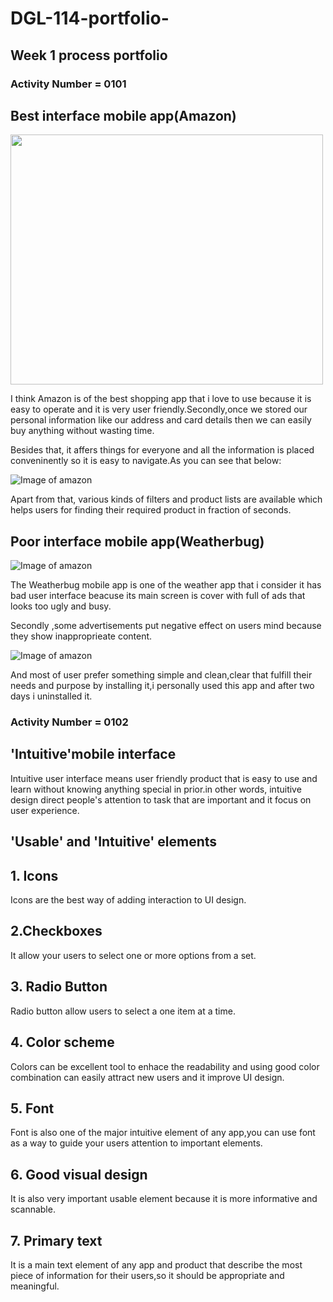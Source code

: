 # DGL-114-portfolio-
## Week 1 process portfolio
### Activity Number = 0101 
## Best interface mobile app(Amazon)

<Img src= "a1.jpg" width="500" height="400">

<p> I think Amazon is of the best shopping app that i love to use because it is easy to operate and it is very user friendly.Secondly,once we stored our personal information like our address and card details then we can easily buy anything without wasting time.</p>
  
Besides that, it affers things for everyone and all the information is placed conveninently so it is easy to navigate.As you can see that below: 

![Image of amazon](a2.jpg)

Apart from that, various kinds of filters and product lists are available which helps users for finding their required product in fraction of seconds.

<h2> Poor interface mobile app(Weatherbug)</h2>

![Image of amazon](b1.jpg)


The Weatherbug mobile app is one of the weather app that i consider it has bad user interface beacuse its main screen is cover with full of ads that looks too ugly and busy.


Secondly ,some advertisements put negative effect on users mind because they show inapproprieate content.

![Image of amazon](b2.jpg)


And most of user prefer something simple and clean,clear that fulfill their needs and purpose by installing it,i personally used this app and after two days i uninstalled it.

<h3>Activity Number = 0102</h3>

<h2>'Intuitive'mobile interface</h2>

<p> Intuitive user interface means user friendly product that is easy to use and learn without knowing anything special in prior.in other words, intuitive design direct people's attention to task that are important and it focus on user experience.</p>
<h2> 'Usable' and 'Intuitive' elements </h2>
<h2> 1. Icons </h2> 
Icons are the best way of adding interaction to UI design.
<h2> 2.Checkboxes</h2> 
It allow your users to select one or more options from a set.
<h2> 3. Radio Button</h2>
Radio button allow users to select a one item at a time.
<h2> 4. Color scheme </h2>
Colors can be excellent tool to enhace the readability and using good color combination can easily attract new users and it improve UI design.
<h2> 5. Font </h2>
Font is also one of the major intuitive element of any app,you can use font as a way to guide your users attention to important elements.
<h2> 6. Good visual design </h2>
It is also very important usable element because it is more informative and scannable.
<h2> 7. Primary text </h2>
It is a main text element of any app and product that describe the most piece of information for their users,so it should be appropriate and meaningful.




